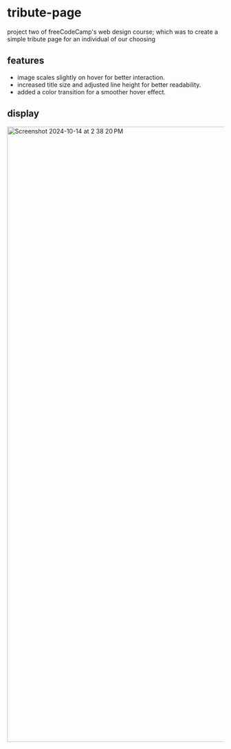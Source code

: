 # tribute-page
project two of freeCodeCamp's web design course; which was to create a simple tribute page for an individual of our choosing

<h2>features</h2>
<ul>
  <li>image scales slightly on hover for better interaction.</li>
  <li>increased title size and adjusted line height for better readability.</li>
  <li>added a color transition for a smoother hover effect.</li>
</ul>

<h2>display</h2>

<img width="1430" alt="Screenshot 2024-10-14 at 2 38 20 PM" src="https://github.com/user-attachments/assets/87680e7c-dc49-4b1f-aa45-ce8411eb762e">
